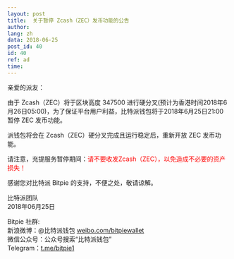 ```yaml
---
layout: post
title:  关于暂停 Zcash（ZEC）发币功能的公告
author: 
lang: zh
data: 2018-06-25
post_id: 40
id: 40
ref: ad
time: 
---
```


亲爱的派友：

由于 Zcash（ZEC）将于区块高度 347500 进行硬分叉(预计为香港时间2018年6月26日05:00)，为了保证平台用户利益，比特派钱包将于2018年6月25日21:00暂停 ZEC 发币功能。

派钱包将会在 Zcash（ZEC）硬分叉完成且运行稳定后，重新开放 ZEC 发币功能。

请注意，充提服务暂停期间：<span style="color:red">请不要收发Zcash（ZEC），以免造成不必要的资产损失！</span>

感谢您对比特派 Bitpie 的支持，不便之处，敬请谅解。

比特派团队<br/>
2018年06月25日

Bitpie 社群:<br/>
新浪微博：@比特派钱包 <a href="https://weibo.com/bitpiewallet" target="_blank">weibo.com/bitpiewallet</a><br/>
微信公众号：公众号搜索“比特派钱包”<br/>
Telegram：<a href="https://t.me/bitpie1" target="_blank">t.me/bitpie1</a>


